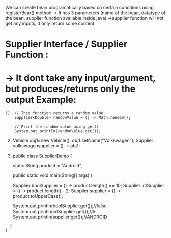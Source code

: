 We can create bean programatically based on certain conditions using registerBear() method
      -> It has 3 parameters (name of the bean, datatype of the bean, supplier function available inside java)
      ->supplier function will not get any inputs, it only return some content

Supplier Interface / Supplier Function :
==============================
-> It dont take any input/argument, but produces/returns only the output
Example:
=======
    1)  // This function returns a random value.
        Supplier<Double> randomValue = () -> Math.random();
  
        // Print the random value using get()
        System.out.println(randomValue.get());

   2) Vehicle obj1=new Vehicle();
        obj1.setName("Volkswagen");
        Supplier<Vehicle> volkswagensupplier = () -> obj1;

   3)   public class SupplierDemo {
    
        static String product = "Android";
 
         public static void main(String[] args) {
        
        Supplier<Boolean> boolSupplier = () -> product.length() == 10;
        Supplier<Integer> intSupplier = () -> product.length() - 2;
        Supplier<String> supplier = () -> product.toUpperCase();
        
        
        System.out.println(boolSupplier.get());//false
        System.out.println(intSupplier.get());//5
        System.out.println(supplier.get());//ANDROID
        
      }
    }


